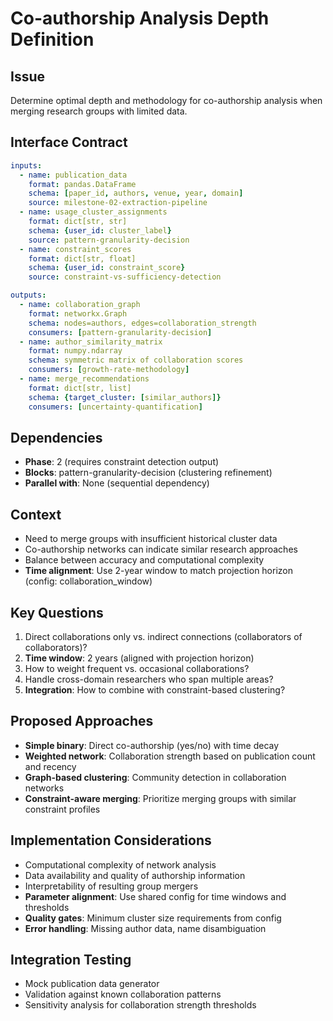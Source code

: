 # Co-authorship Analysis Depth Definition

## Issue
Determine optimal depth and methodology for co-authorship analysis when merging research groups with limited data.

## Interface Contract
```yaml
inputs:
  - name: publication_data
    format: pandas.DataFrame
    schema: [paper_id, authors, venue, year, domain]
    source: milestone-02-extraction-pipeline
  - name: usage_cluster_assignments
    format: dict[str, str]
    schema: {user_id: cluster_label}
    source: pattern-granularity-decision
  - name: constraint_scores
    format: dict[str, float]
    schema: {user_id: constraint_score}
    source: constraint-vs-sufficiency-detection

outputs:
  - name: collaboration_graph
    format: networkx.Graph
    schema: nodes=authors, edges=collaboration_strength
    consumers: [pattern-granularity-decision]
  - name: author_similarity_matrix
    format: numpy.ndarray
    schema: symmetric matrix of collaboration scores
    consumers: [growth-rate-methodology]
  - name: merge_recommendations
    format: dict[str, list]
    schema: {target_cluster: [similar_authors]}
    consumers: [uncertainty-quantification]
```

## Dependencies
- **Phase**: 2 (requires constraint detection output)
- **Blocks**: pattern-granularity-decision (clustering refinement)
- **Parallel with**: None (sequential dependency)

## Context
- Need to merge groups with insufficient historical cluster data
- Co-authorship networks can indicate similar research approaches
- Balance between accuracy and computational complexity
- **Time alignment**: Use 2-year window to match projection horizon (config: collaboration_window)

## Key Questions
1. Direct collaborations only vs. indirect connections (collaborators of collaborators)?
2. **Time window**: 2 years (aligned with projection horizon)
3. How to weight frequent vs. occasional collaborations?
4. Handle cross-domain researchers who span multiple areas?
5. **Integration**: How to combine with constraint-based clustering?

## Proposed Approaches
- **Simple binary**: Direct co-authorship (yes/no) with time decay
- **Weighted network**: Collaboration strength based on publication count and recency
- **Graph-based clustering**: Community detection in collaboration networks
- **Constraint-aware merging**: Prioritize merging groups with similar constraint profiles

## Implementation Considerations
- Computational complexity of network analysis
- Data availability and quality of authorship information
- Interpretability of resulting group mergers
- **Parameter alignment**: Use shared config for time windows and thresholds
- **Quality gates**: Minimum cluster size requirements from config
- **Error handling**: Missing author data, name disambiguation

## Integration Testing
- Mock publication data generator
- Validation against known collaboration patterns
- Sensitivity analysis for collaboration strength thresholds